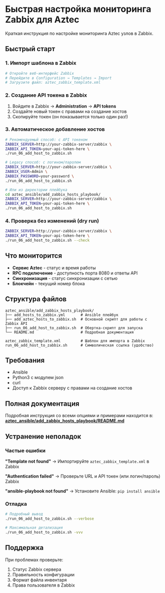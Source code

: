<!-- @format -->

# Быстрая настройка мониторинга Zabbix для Aztec

Краткая инструкция по настройке мониторинга Aztec узлов в Zabbix.

## Быстрый старт

### 1. Импорт шаблона в Zabbix

```bash
# Откройте веб-интерфейс Zabbix
# Перейдите в Configuration → Templates → Import
# Загрузите файл: aztec_zabbix_template.xml
```

### 2. Создание API токена в Zabbix

1. Войдите в Zabbix → **Administration** → **API tokens**
2. Создайте новый токен с правами на создание хостов
3. Скопируйте токен (он показывается только один раз!)

### 3. Автоматическое добавление хостов

```bash
# Рекомендуемый способ: с API токеном
ZABBIX_SERVER=http://your-zabbix-server/zabbix \
ZABBIX_API_TOKEN=your-api-token-here \
./run_06_add_host_to_zabbix.sh

# Legacy способ: с логином/паролем
ZABBIX_SERVER=http://your-zabbix-server/zabbix \
ZABBIX_USER=Admin \
ZABBIX_PASSWORD=your-password \
./run_06_add_host_to_zabbix.sh

# Или из директории плейбука
cd aztec_ansible/add_zabbix_hosts_playbook/
ZABBIX_SERVER=http://your-zabbix-server/zabbix \
ZABBIX_API_TOKEN=your-api-token-here \
./run_06_add_host_to_zabbix.sh
```

### 4. Проверка без изменений (dry run)

```bash
ZABBIX_SERVER=http://your-zabbix-server/zabbix \
ZABBIX_API_TOKEN=your-api-token-here \
./run_06_add_host_to_zabbix.sh --check
```

## Что мониторится

- **Сервис Aztec** - статус и время работы
- **RPC подключение** - доступность порта 8080 и ответы API
- **Синхронизация** - статус синхронизации с сетью
- **Блокчейн** - текущий номер блока

## Структура файлов

```
aztec_ansible/add_zabbix_hosts_playbook/
├── add_hosts_to_zabbix.yml       # Ansible плейбук
├── add_aztec_hosts_to_zabbix.sh  # Основной скрипт для работы с Zabbix API
├── run_06_add_host_to_zabbix.sh  # Обертка-скрипт для запуска
└── README.md                     # Подробная документация

aztec_zabbix_template.xml         # Шаблон для импорта в Zabbix
run_06_add_host_to_zabbix.sh      # Символическая ссылка (удобство)
```

## Требования

- Ansible
- Python3 с модулем json
- curl
- Доступ к Zabbix серверу с правами на создание хостов

## Полная документация

Подробная инструкция со всеми опциями и примерами находится в:
**[aztec_ansible/add_zabbix_hosts_playbook/README.md](aztec_ansible/add_zabbix_hosts_playbook/README.md)**

## Устранение неполадок

### Частые ошибки

**"Template not found"** → Импортируйте `aztec_zabbix_template.xml` в Zabbix

**"Authentication failed"** → Проверьте URL и API токен (или логин/пароль) Zabbix

**"ansible-playbook not found"** → Установите Ansible: `pip install ansible`

### Отладка

```bash
# Подробный вывод
./run_06_add_host_to_zabbix.sh --verbose

# Максимальная детализация
./run_06_add_host_to_zabbix.sh -vvv
```

## Поддержка

При проблемах проверьте:

1. Статус Zabbix сервера
2. Правильность конфигурации
3. Формат файла инвентаря
4. Права пользователя в Zabbix
